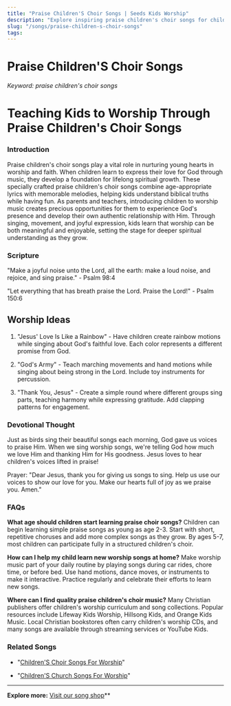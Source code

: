 ```yaml
---
title: "Praise Children'S Choir Songs | Seeds Kids Worship"
description: "Explore inspiring praise children's choir songs for children's worship and faith development. Biblical music resources for families and ministry."
slug: "/songs/praise-children-s-choir-songs"
tags:
---
```


# Praise Children'S Choir Songs

_Keyword: praise children's choir songs_

# Teaching Kids to Worship Through Praise Children's Choir Songs

### Introduction
Praise children's choir songs play a vital role in nurturing young hearts in worship and faith. When children learn to express their love for God through music, they develop a foundation for lifelong spiritual growth. These specially crafted praise children's choir songs combine age-appropriate lyrics with memorable melodies, helping kids understand biblical truths while having fun. As parents and teachers, introducing children to worship music creates precious opportunities for them to experience God's presence and develop their own authentic relationship with Him. Through singing, movement, and joyful expression, kids learn that worship can be both meaningful and enjoyable, setting the stage for deeper spiritual understanding as they grow.

### Scripture
"Make a joyful noise unto the Lord, all the earth: make a loud noise, and rejoice, and sing praise." - Psalm 98:4

"Let everything that has breath praise the Lord. Praise the Lord!" - Psalm 150:6

## Worship Ideas
1. "Jesus' Love Is Like a Rainbow" - Have children create rainbow motions while singing about God's faithful love. Each color represents a different promise from God.

2. "God's Army" - Teach marching movements and hand motions while singing about being strong in the Lord. Include toy instruments for percussion.

3. "Thank You, Jesus" - Create a simple round where different groups sing parts, teaching harmony while expressing gratitude. Add clapping patterns for engagement.

### Devotional Thought
Just as birds sing their beautiful songs each morning, God gave us voices to praise Him. When we sing worship songs, we're telling God how much we love Him and thanking Him for His goodness. Jesus loves to hear children's voices lifted in praise!

Prayer: "Dear Jesus, thank you for giving us songs to sing. Help us use our voices to show our love for you. Make our hearts full of joy as we praise you. Amen."

### FAQs

**What age should children start learning praise choir songs?**
Children can begin learning simple praise songs as young as age 2-3. Start with short, repetitive choruses and add more complex songs as they grow. By ages 5-7, most children can participate fully in a structured children's choir.

**How can I help my child learn new worship songs at home?**
Make worship music part of your daily routine by playing songs during car rides, chore time, or before bed. Use hand motions, dance moves, or instruments to make it interactive. Practice regularly and celebrate their efforts to learn new songs.

**Where can I find quality praise children's choir music?**
Many Christian publishers offer children's worship curriculum and song collections. Popular resources include Lifeway Kids Worship, Hillsong Kids, and Orange Kids Music. Local Christian bookstores often carry children's worship CDs, and many songs are available through streaming services or YouTube Kids.

### Related Songs

- "[Children'S Choir Songs For Worship](/songs/children-s-choir-songs-for-worship/)"

- "[Children'S Church Songs For Worship](/songs/children-s-church-songs-for-worship/)"

---

**Explore more:** [Visit our song shop](https://seedskidsworship.com/shop)**

<!-- Schema Markup -->
<script type="application/ld+json">
{
  "@context": "https://schema.org",
  "@type": "MusicRecording",
  "name": "Praise Children'S Choir Songs",
  "byArtist": {
    "@type": "MusicGroup",
    "name": "Seeds Kids Worship"
  },
  "isFamilyFriendly": true,
  "url": "https://seedskidsworship.com/songs/praise-children-s-choir-songs/"
}
</script>